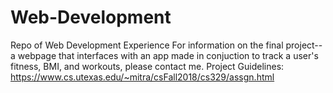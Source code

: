 # Web-Development
Repo of Web Development Experience
For information on the final project-- a webpage that interfaces with an app made in conjuction to track a user's fitness, BMI, and workouts, please contact me. 
Project Guidelines: https://www.cs.utexas.edu/~mitra/csFall2018/cs329/assgn.html
